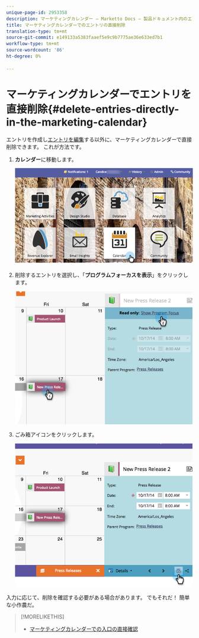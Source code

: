 ```yaml
---
unique-page-id: 2953358
description: マーケティングカレンダー — Marketto Docs — 製品ドキュメント内のエントリを直接削除する
title: マーケティングカレンダーでのエントリの直接削除
translation-type: tm+mt
source-git-commit: e149133a5383faaef5e9c9b7775ae36e633ed7b1
workflow-type: tm+mt
source-wordcount: '86'
ht-degree: 0%

---
```



# マーケティングカレンダーでエントリを直接削除{#delete-entries-directly-in-the-marketing-calendar}

[](create-entries-directly-in-the-marketing-calendar.md)エントリを作成し[エントリを編集](edit-entries-directly-in-the-marketing-calendar.md)する以外に、マーケティングカレンダーで直接削除できます。 これが方法です。

1. **カレンダー**&#x200B;に移動します。

   ![](assets/2017-05-10-15-30-47-4.png)

1. 削除するエントリを選択し、「**プログラムフォーカスを表示**」をクリックします。

   ![](assets/image2014-10-20-13-3a20-3a33.png)

1. ごみ箱アイコンをクリックします。

   ![](assets/image2014-10-20-13-3a20-3a42.png)

入力に応じて、削除を確認する必要がある場合があります。 でもそれだ！ 簡単な小作農だ。

>[!MORELIKETHIS]
>
>* [マーケティングカレンダーでの入口の直接確認](confirm-entries-directly-in-the-marketing-calendar.md)

>



